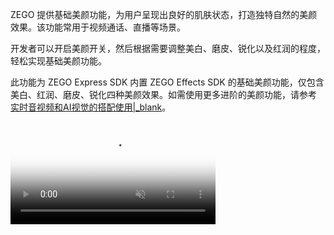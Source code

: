 ZEGO 提供基础美颜功能，为用户呈现出良好的肌肤状态，打造独特自然的美颜效果。该功能常用于视频通话、直播等场景。

开发者可以开启美颜开关，然后根据需要调整美白、磨皮、锐化以及红润的程度，轻松实现基础美颜功能。

<div class="mk-hint">


此功能为 ZEGO Express SDK 内置 ZEGO Effects SDK 的基础美颜功能，仅包含美白、红润、磨皮、锐化四种美颜效果。如需使用更多进阶的美颜功能，请参考 [实时音视频和AI视觉的搭配使用\|_blank](!Best_Practice/Use_of_ExpressSDK_and_ZegoEffectsSDK)。
</div>

<video poster="https://storage.zego.im/sdk-doc/Pics/Common/ZegoExpressEngine/ExpressBeauty.png" src="https://zego-public.oss-cn-shanghai.aliyuncs.com/sdk-doc/doc/video/Express_Video_SDK/ExpressBeauty.mp4" width="65%" muted="true" loop="true" autoplay="autoplay" preload="auto" nocontrols></video>



